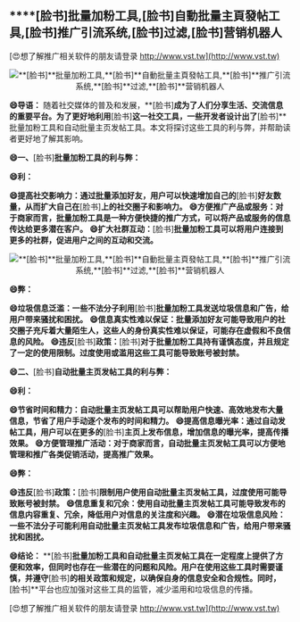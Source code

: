 ## ****[脸书]**批量加粉工具,**[脸书]**自動批量主頁發帖工具,**[脸书]**推广引流系统,**[脸书]**过滤,**[脸书]**营销机器人**

[😍想了解推广相关软件的朋友请登录 http://www.vst.tw](http://www.vst.tw)

 <center><img src="https://vst.tw/MP4/tuiguang/png/2.png" alt="**[脸书]**批量加粉工具,**[脸书]**自動批量主頁發帖工具,**[脸书]**推广引流系统,**[脸书]**过滤,**[脸书]**营销机器人"></center>

**😄导语：**
随着社交媒体的普及和发展，**[脸书]**成为了人们分享生活、交流信息的重要平台。为了更好地利用**[脸书]**这一社交工具，一些开发者设计出了**[脸书]**批量加粉工具和自动批量主页发帖工具。本文将探讨这些工具的利与弊，并帮助读者更好地了解其影响。

**😄一、**[脸书]**批量加粉工具的利与弊：**

**😄利：**

**😄提高社交影响力：通过批量添加好友，用户可以快速增加自己的**[脸书]**好友数量，从而扩大自己在**[脸书]**上的社交圈子和影响力。**
**😄方便推广产品或服务：对于商家而言，批量加粉工具是一种方便快捷的推广方式，可以将产品或服务的信息传达给更多潜在客户。**
**😄扩大社群互动：**[脸书]**批量加粉工具可以将用户连接到更多的社群，促进用户之间的互动和交流。**

 <center><img src="https://vst.tw/MP4/tuiguang/png/2.png" alt="**[脸书]**批量加粉工具,**[脸书]**自動批量主頁發帖工具,**[脸书]**推广引流系统,**[脸书]**过滤,**[脸书]**营销机器人"></center>

**😄弊：**

**😄垃圾信息泛滥：一些不法分子利用**[脸书]**批量加粉工具发送垃圾信息和广告，给用户带来骚扰和困扰。**
**😄信息真实性难以保证：批量添加好友可能导致用户的社交圈子充斥着大量陌生人，这些人的身份真实性难以保证，可能存在虚假和不良信息的风险。**
**😄违反**[脸书]**政策：**[脸书]**对于批量加粉工具持有谨慎态度，并且规定了一定的使用限制。过度使用或滥用这些工具可能导致账号被封禁。**

**😄二、**[脸书]**自动批量主页发帖工具的利与弊：**

**😄利：**

**😄节省时间和精力：自动批量主页发帖工具可以帮助用户快速、高效地发布大量信息，节省了用户手动逐个发布的时间和精力。**
**😄提高信息曝光率：通过自动发帖工具，用户可以在更多的**[脸书]**主页上发布信息，增加信息的曝光率，提高传播效果。**
**😄方便管理推广活动：对于商家而言，自动批量主页发帖工具可以方便地管理和推广各类促销活动，提高推广效果。**

**😄弊：**

**😄违反**[脸书]**政策：**[脸书]**限制用户使用自动批量主页发帖工具，过度使用可能导致账号被封禁。**
**😄信息重复和冗余：使用自动批量主页发帖工具可能导致发布的信息内容重复、冗余，降低用户对信息的关注度和兴趣。**
**😄潜在垃圾信息风险：一些不法分子可能利用自动批量主页发帖工具发布垃圾信息和广告，给用户带来骚扰和困扰。**

**😄结论：**
**[脸书]**批量加粉工具和自动批量主页发帖工具在一定程度上提供了方便和效率，但同时也存在一些潜在的问题和风险。用户在使用这些工具时需要谨慎，并遵守**[脸书]**的相关政策和规定，以确保自身的信息安全和合规性。同时，**[脸书]**平台也应加强对这些工具的监管，减少滥用和垃圾信息的传播。

[😍想了解推广相关软件的朋友请登录 http://www.vst.tw](http://www.vst.tw)



